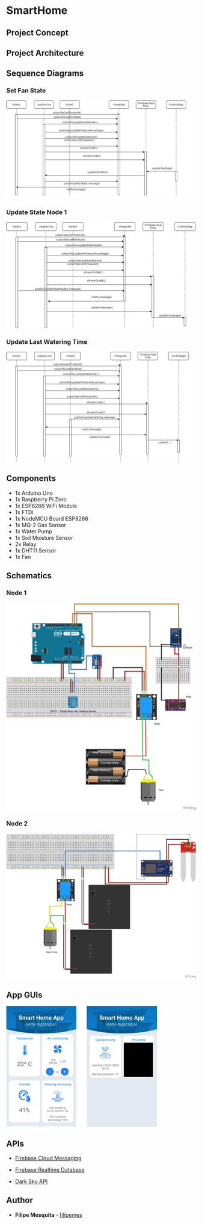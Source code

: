 # SmartHome 

## Project Concept


## Project Architecture


## Sequence Diagrams


### Set Fan State

![Set Fan State](images/set_fan_state_sequence_diagram.png)

### Update State Node 1

![Update State Node1](images/update_state_node1_sequence_diagram.png)

### Update Last Watering Time

![Update Watering](images/update_watering_sequence_diagram.png)

## Components 

- 1x Arduino Uno
- 1x Raspberry Pi Zero
- 1x ESP8266 WiFi Module
- 1x FTDI
- 1x NodeMCU Board ESP8266
- 1x MQ-2 Gas Sensor
- 1x Water Pump
- 1x Soil Moisture Sensor
- 2x Relay
- 1x DHT11 Sensor
- 1x Fan

## Schematics 

### Node 1

![Node1 Sketch](images/node1.png)

### Node 2

![Node1 Sketch](images/node2.png)


## App GUIs

![GUI](images/app_gui.png)

## APIs

- [Firebase Cloud Messaging](https://firebase.google.com/docs/cloud-messaging)

- [Firebase Realtime Database](https://firebase.google.com/docs/database) 

- [Dark Sky API](https://darksky.net/dev) 

## Author

* **Filipe Mesquita** - [filipemes](https://github.com/filipemes)

